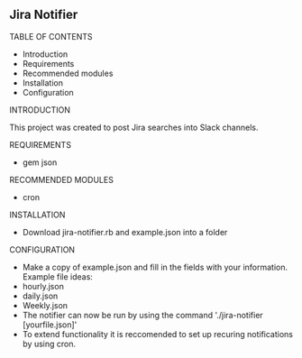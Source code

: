 Jira Notifier
---------------------

TABLE OF CONTENTS
 * Introduction
 * Requirements
 * Recommended modules
 * Installation
 * Configuration



INTRODUCTION

 This project was created to post Jira searches into Slack channels.

REQUIREMENTS
 * gem json

RECOMMENDED MODULES
 * cron

INSTALLATION
* Download jira-notifier.rb and example.json into a folder

CONFIGURATION
* Make a copy of example.json and fill in the fields with your information. Example file ideas:
 * hourly.json
 * daily.json
 * Weekly.json
* The notifier can now be run by using the command './jira-notifier [yourfile.json]'
* To extend functionality it is reccomended to set up recuring notifications by using cron.